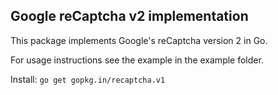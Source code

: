 ## Google reCaptcha v2 implementation

This package implements Google's reCaptcha version 2 in Go.

For usage instructions see the example in the example folder.

Install: `go get gopkg.in/recaptcha.v1`

